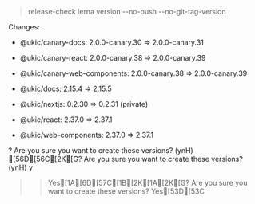 
> release-check
> lerna version --no-push --no-git-tag-version


Changes:

- @ukic/canary-docs: 2.0.0-canary.30 => 2.0.0-canary.31

- @ukic/canary-react: 2.0.0-canary.38 => 2.0.0-canary.39

- @ukic/canary-web-components: 2.0.0-canary.38 => 2.0.0-canary.39

- @ukic/docs: 2.15.4 => 2.15.5

- @ukic/nextjs: 0.2.30 => 0.2.31 (private)

- @ukic/react: 2.37.0 => 2.37.1

- @ukic/web-components: 2.37.0 => 2.37.1

? Are you sure you want to create these versions? (ynH) [56D[56C[2K[G? Are you sure you want to create these versions? (ynH) y
>> Yes[1A[6D[57C[1B[2K[1A[2K[G? Are you sure you want to create these versions? Yes[53D[53C
